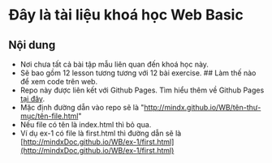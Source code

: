 # Đây là tài liệu khoá học Web Basic

## Nội dung

- Nơi chưa tất cả bài tập mẫu liên quan đến khoá học này.
- Sẽ bao gồm 12 lesson tương tương với 12 bài exercise. ## Làm thế nào để xem code trên web.
- Repo này được liên kết với Github Pages. Tìm hiểu thêm về Github Pages [tại đây](http://pages.guthub.com).
- Mặc định đường dẫn vào repo sẽ là "http://mindx.github.io/WB/tên-thư-mục/tên-file.html"
- Nếu file có tên là index.html thì bỏ qua.
- Ví dụ ex-1 có file là first.html thì đường dẫn sẽ là [http://mindxDoc.github.io/WB/ex-1/first.html](http://mindxDoc.github.io/WB/ex-1/first.html)
